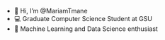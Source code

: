 - 👋 Hi, I’m @MariamTmane
- 💻 Graduate Computer Science Student at GSU
- 🌱 Machine Learning and Data Science enthusiast




